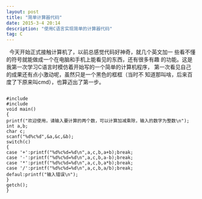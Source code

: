 ```yaml
---
layout: post
title: "简单计算器代码"
date: 2015-3-4 20:14
description: "使用C语言实现简单的计算器代码"
tag: C
---
```

<p>
&nbsp;&nbsp;今天开始正式接触计算机了，以前总感觉代码好神奇，就几个英文加一
些看不懂的符号就能做成一个在电脑和手机上能看见的东西，还有很多有趣
的功能。这是我第一次学习C语言时模仿着开始写的一个简单的计算机程序，
第一次看见自己的成果还有点小激动呢，虽然只是一个黑色的框框（当时不
知道那叫啥，后来百度了下原来叫cmd），也算迈出了第一步。
<p>

<pre><code>
#include<stdio.h>
#include<conio.h>
void main()
{
printf("欢迎使用，请输入要计算的两个数，可以计算加减乘除，输入的数字为整数\n");
int a,b;
char c;
scanf("%d%c%d",&a,&c,&b);
switch(c)
{
case '+':printf("%d%c%d=%d\n",a,c,b,a+b);break;
case '-':printf("%d%c%d=%d\n",a,c,b,a-b);break;
case '*':printf("%d%c%d=%d\n",a,c,b,a*b);break;
case '/':printf("%d%c%d=%d\n",a,c,b,a/b);break;
defaul:printf("输入错误\n");   
}
getch();
}

